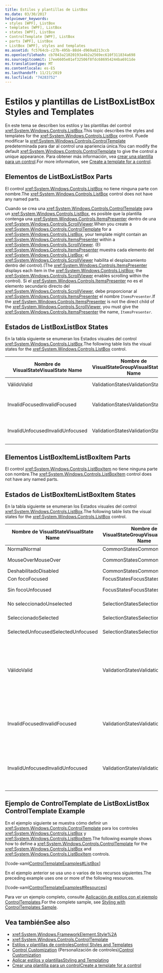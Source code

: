 ```yaml
---
title: Estilos y plantillas de ListBox
ms.date: 03/30/2017
helpviewer_keywords:
- styles [WPF], ListBox
- templates [WPF], ListBox
- states [WPF], ListBox
- ControlTemplate [WPF], ListBox
- parts [WPF], ListBox
- ListBox [WPF], styles and templates
ms.assetid: fc5764cb-c27b-495b-88d4-d969a8213ccb
ms.openlocfilehash: cb7043a21020193a4b2a2569ec610f311834a698
ms.sourcegitcommit: 17ee6605e01ef32506f8fdc686954244ba6911de
ms.translationtype: MT
ms.contentlocale: es-ES
ms.lasthandoff: 11/21/2019
ms.locfileid: "74283752"
---
```

# <a name="listbox-styles-and-templates"></a><span data-ttu-id="4f97f-102">Estilos y plantillas de ListBox</span><span class="sxs-lookup"><span data-stu-id="4f97f-102">ListBox Styles and Templates</span></span>
<span data-ttu-id="4f97f-103">En este tema se describen los estilos y las plantillas del control <xref:System.Windows.Controls.ListBox>.</span><span class="sxs-lookup"><span data-stu-id="4f97f-103">This topic describes the styles and templates for the <xref:System.Windows.Controls.ListBox> control.</span></span> <span data-ttu-id="4f97f-104">Puede modificar la <xref:System.Windows.Controls.ControlTemplate> predeterminada para dar al control una apariencia única.</span><span class="sxs-lookup"><span data-stu-id="4f97f-104">You can modify the default <xref:System.Windows.Controls.ControlTemplate> to give the control a unique appearance.</span></span> <span data-ttu-id="4f97f-105">Para obtener más información, vea [crear una plantilla para un control](../../../desktop-wpf/themes/how-to-create-apply-template.md).</span><span class="sxs-lookup"><span data-stu-id="4f97f-105">For more information, see [Create a template for a control](../../../desktop-wpf/themes/how-to-create-apply-template.md).</span></span>  
  
## <a name="listbox-parts"></a><span data-ttu-id="4f97f-106">Elementos de ListBox</span><span class="sxs-lookup"><span data-stu-id="4f97f-106">ListBox Parts</span></span>  
 <span data-ttu-id="4f97f-107">El control <xref:System.Windows.Controls.ListBox> no tiene ninguna parte con nombre.</span><span class="sxs-lookup"><span data-stu-id="4f97f-107">The <xref:System.Windows.Controls.ListBox> control does not have any named parts.</span></span>  
  
 <span data-ttu-id="4f97f-108">Cuando se crea una <xref:System.Windows.Controls.ControlTemplate> para un <xref:System.Windows.Controls.ListBox>, es posible que la plantilla contenga una <xref:System.Windows.Controls.ItemsPresenter> dentro de una <xref:System.Windows.Controls.ScrollViewer>.</span><span class="sxs-lookup"><span data-stu-id="4f97f-108">When you create a <xref:System.Windows.Controls.ControlTemplate> for a <xref:System.Windows.Controls.ListBox>, your template might contain an <xref:System.Windows.Controls.ItemsPresenter> within a <xref:System.Windows.Controls.ScrollViewer>.</span></span> <span data-ttu-id="4f97f-109">(El <xref:System.Windows.Controls.ItemsPresenter> muestra cada elemento del <xref:System.Windows.Controls.ListBox>; el <xref:System.Windows.Controls.ScrollViewer> habilita el desplazamiento dentro del control).</span><span class="sxs-lookup"><span data-stu-id="4f97f-109">(The <xref:System.Windows.Controls.ItemsPresenter> displays each item in the <xref:System.Windows.Controls.ListBox>; the <xref:System.Windows.Controls.ScrollViewer> enables scrolling within the control).</span></span>  <span data-ttu-id="4f97f-110">Si el <xref:System.Windows.Controls.ItemsPresenter> no es el elemento secundario directo del <xref:System.Windows.Controls.ScrollViewer>, debe proporcionar al <xref:System.Windows.Controls.ItemsPresenter> el nombre `ItemsPresenter`.</span><span class="sxs-lookup"><span data-stu-id="4f97f-110">If the <xref:System.Windows.Controls.ItemsPresenter> is not the direct child of the <xref:System.Windows.Controls.ScrollViewer>, you must give the <xref:System.Windows.Controls.ItemsPresenter> the name, `ItemsPresenter`.</span></span>  
  
## <a name="listbox-states"></a><span data-ttu-id="4f97f-111">Estados de ListBox</span><span class="sxs-lookup"><span data-stu-id="4f97f-111">ListBox States</span></span>  
 <span data-ttu-id="4f97f-112">En la tabla siguiente se enumeran los Estados visuales del control <xref:System.Windows.Controls.ListBox>.</span><span class="sxs-lookup"><span data-stu-id="4f97f-112">The following table lists the visual states for the <xref:System.Windows.Controls.ListBox> control.</span></span>  
  
|<span data-ttu-id="4f97f-113">Nombre de VisualState</span><span class="sxs-lookup"><span data-stu-id="4f97f-113">VisualState Name</span></span>|<span data-ttu-id="4f97f-114">Nombre de VisualStateGroup</span><span class="sxs-lookup"><span data-stu-id="4f97f-114">VisualStateGroup Name</span></span>|<span data-ttu-id="4f97f-115">Descripción</span><span class="sxs-lookup"><span data-stu-id="4f97f-115">Description</span></span>|  
|-|-|-|  
|<span data-ttu-id="4f97f-116">Válido</span><span class="sxs-lookup"><span data-stu-id="4f97f-116">Valid</span></span>|<span data-ttu-id="4f97f-117">ValidationStates</span><span class="sxs-lookup"><span data-stu-id="4f97f-117">ValidationStates</span></span>|<span data-ttu-id="4f97f-118">El control es válido.</span><span class="sxs-lookup"><span data-stu-id="4f97f-118">The control is valid.</span></span>|  
|<span data-ttu-id="4f97f-119">InvalidFocused</span><span class="sxs-lookup"><span data-stu-id="4f97f-119">InvalidFocused</span></span>|<span data-ttu-id="4f97f-120">ValidationStates</span><span class="sxs-lookup"><span data-stu-id="4f97f-120">ValidationStates</span></span>|<span data-ttu-id="4f97f-121">El control no es válido y tiene el foco.</span><span class="sxs-lookup"><span data-stu-id="4f97f-121">The control is not valid and has focus.</span></span>|  
|<span data-ttu-id="4f97f-122">InvalidUnfocused</span><span class="sxs-lookup"><span data-stu-id="4f97f-122">InvalidUnfocused</span></span>|<span data-ttu-id="4f97f-123">ValidationStates</span><span class="sxs-lookup"><span data-stu-id="4f97f-123">ValidationStates</span></span>|<span data-ttu-id="4f97f-124">El control no es válido y no tiene el foco.</span><span class="sxs-lookup"><span data-stu-id="4f97f-124">The control is not valid and does not have focus.</span></span>|  
  
## <a name="listboxitem-parts"></a><span data-ttu-id="4f97f-125">Elementos ListBoxItem</span><span class="sxs-lookup"><span data-stu-id="4f97f-125">ListBoxItem Parts</span></span>  
 <span data-ttu-id="4f97f-126">El control <xref:System.Windows.Controls.ListBoxItem> no tiene ninguna parte con nombre.</span><span class="sxs-lookup"><span data-stu-id="4f97f-126">The <xref:System.Windows.Controls.ListBoxItem> control does not have any named parts.</span></span>  
  
## <a name="listboxitem-states"></a><span data-ttu-id="4f97f-127">Estados de ListBoxItem</span><span class="sxs-lookup"><span data-stu-id="4f97f-127">ListBoxItem States</span></span>  
 <span data-ttu-id="4f97f-128">En la tabla siguiente se enumeran los Estados visuales del control <xref:System.Windows.Controls.ListBox>.</span><span class="sxs-lookup"><span data-stu-id="4f97f-128">The following table lists the visual states for the <xref:System.Windows.Controls.ListBox> control.</span></span>  
  
|<span data-ttu-id="4f97f-129">Nombre de VisualState</span><span class="sxs-lookup"><span data-stu-id="4f97f-129">VisualState Name</span></span>|<span data-ttu-id="4f97f-130">Nombre de VisualStateGroup</span><span class="sxs-lookup"><span data-stu-id="4f97f-130">VisualStateGroup Name</span></span>|<span data-ttu-id="4f97f-131">Descripción</span><span class="sxs-lookup"><span data-stu-id="4f97f-131">Description</span></span>|  
|-|-|-|  
|<span data-ttu-id="4f97f-132">Normal</span><span class="sxs-lookup"><span data-stu-id="4f97f-132">Normal</span></span>|<span data-ttu-id="4f97f-133">CommonStates</span><span class="sxs-lookup"><span data-stu-id="4f97f-133">CommonStates</span></span>|<span data-ttu-id="4f97f-134">El estado predeterminado.</span><span class="sxs-lookup"><span data-stu-id="4f97f-134">The default state.</span></span>|  
|<span data-ttu-id="4f97f-135">MouseOver</span><span class="sxs-lookup"><span data-stu-id="4f97f-135">MouseOver</span></span>|<span data-ttu-id="4f97f-136">CommonStates</span><span class="sxs-lookup"><span data-stu-id="4f97f-136">CommonStates</span></span>|<span data-ttu-id="4f97f-137">El puntero del mouse se coloca sobre el control.</span><span class="sxs-lookup"><span data-stu-id="4f97f-137">The mouse pointer is positioned over the control.</span></span>|  
|<span data-ttu-id="4f97f-138">Deshabilitado</span><span class="sxs-lookup"><span data-stu-id="4f97f-138">Disabled</span></span>|<span data-ttu-id="4f97f-139">CommonStates</span><span class="sxs-lookup"><span data-stu-id="4f97f-139">CommonStates</span></span>|<span data-ttu-id="4f97f-140">El elemento está deshabilitado.</span><span class="sxs-lookup"><span data-stu-id="4f97f-140">The item is disabled.</span></span>|  
|<span data-ttu-id="4f97f-141">Con foco</span><span class="sxs-lookup"><span data-stu-id="4f97f-141">Focused</span></span>|<span data-ttu-id="4f97f-142">FocusStates</span><span class="sxs-lookup"><span data-stu-id="4f97f-142">FocusStates</span></span>|<span data-ttu-id="4f97f-143">El elemento tiene el foco.</span><span class="sxs-lookup"><span data-stu-id="4f97f-143">The item has focus.</span></span>|  
|<span data-ttu-id="4f97f-144">Sin foco</span><span class="sxs-lookup"><span data-stu-id="4f97f-144">Unfocused</span></span>|<span data-ttu-id="4f97f-145">FocusStates</span><span class="sxs-lookup"><span data-stu-id="4f97f-145">FocusStates</span></span>|<span data-ttu-id="4f97f-146">El elemento no tiene el foco.</span><span class="sxs-lookup"><span data-stu-id="4f97f-146">The item does not have focus.</span></span>|  
|<span data-ttu-id="4f97f-147">No seleccionado</span><span class="sxs-lookup"><span data-stu-id="4f97f-147">Unselected</span></span>|<span data-ttu-id="4f97f-148">SelectionStates</span><span class="sxs-lookup"><span data-stu-id="4f97f-148">SelectionStates</span></span>|<span data-ttu-id="4f97f-149">El elemento no está seleccionado.</span><span class="sxs-lookup"><span data-stu-id="4f97f-149">The item is not selected.</span></span>|  
|<span data-ttu-id="4f97f-150">Seleccionado</span><span class="sxs-lookup"><span data-stu-id="4f97f-150">Selected</span></span>|<span data-ttu-id="4f97f-151">SelectionStates</span><span class="sxs-lookup"><span data-stu-id="4f97f-151">SelectionStates</span></span>|<span data-ttu-id="4f97f-152">El elemento está seleccionado actualmente.</span><span class="sxs-lookup"><span data-stu-id="4f97f-152">The item is currentlyplate selected.</span></span>|  
|<span data-ttu-id="4f97f-153">SelectedUnfocused</span><span class="sxs-lookup"><span data-stu-id="4f97f-153">SelectedUnfocused</span></span>|<span data-ttu-id="4f97f-154">SelectionStates</span><span class="sxs-lookup"><span data-stu-id="4f97f-154">SelectionStates</span></span>|<span data-ttu-id="4f97f-155">El elemento está seleccionado, pero no tiene el foco.</span><span class="sxs-lookup"><span data-stu-id="4f97f-155">The item is selected, but does not have focus.</span></span>|  
|<span data-ttu-id="4f97f-156">Válido</span><span class="sxs-lookup"><span data-stu-id="4f97f-156">Valid</span></span>|<span data-ttu-id="4f97f-157">ValidationStates</span><span class="sxs-lookup"><span data-stu-id="4f97f-157">ValidationStates</span></span>|<span data-ttu-id="4f97f-158">El control utiliza la clase <xref:System.Windows.Controls.Validation> y la propiedad adjunta <xref:System.Windows.Controls.Validation.HasError%2A?displayProperty=nameWithType> es `false`.</span><span class="sxs-lookup"><span data-stu-id="4f97f-158">The control uses the <xref:System.Windows.Controls.Validation> class and the <xref:System.Windows.Controls.Validation.HasError%2A?displayProperty=nameWithType> attached property is `false`.</span></span>|  
|<span data-ttu-id="4f97f-159">InvalidFocused</span><span class="sxs-lookup"><span data-stu-id="4f97f-159">InvalidFocused</span></span>|<span data-ttu-id="4f97f-160">ValidationStates</span><span class="sxs-lookup"><span data-stu-id="4f97f-160">ValidationStates</span></span>|<span data-ttu-id="4f97f-161">La propiedad adjunta <xref:System.Windows.Controls.Validation.HasError%2A?displayProperty=nameWithType> es `true` tiene el foco.</span><span class="sxs-lookup"><span data-stu-id="4f97f-161">The <xref:System.Windows.Controls.Validation.HasError%2A?displayProperty=nameWithType> attached property is `true` has the control has focus.</span></span>|  
|<span data-ttu-id="4f97f-162">InvalidUnfocused</span><span class="sxs-lookup"><span data-stu-id="4f97f-162">InvalidUnfocused</span></span>|<span data-ttu-id="4f97f-163">ValidationStates</span><span class="sxs-lookup"><span data-stu-id="4f97f-163">ValidationStates</span></span>|<span data-ttu-id="4f97f-164">La propiedad adjunta <xref:System.Windows.Controls.Validation.HasError%2A?displayProperty=nameWithType> es `true` tiene el control no tiene el foco.</span><span class="sxs-lookup"><span data-stu-id="4f97f-164">The <xref:System.Windows.Controls.Validation.HasError%2A?displayProperty=nameWithType> attached property is `true` has the control does not have focus.</span></span>|  
  
## <a name="listbox-controltemplate-example"></a><span data-ttu-id="4f97f-165">Ejemplo de ControlTemplate de ListBox</span><span class="sxs-lookup"><span data-stu-id="4f97f-165">ListBox ControlTemplate Example</span></span>  
 <span data-ttu-id="4f97f-166">En el ejemplo siguiente se muestra cómo definir un <xref:System.Windows.Controls.ControlTemplate> para los controles <xref:System.Windows.Controls.ListBox> y <xref:System.Windows.Controls.ListBoxItem>.</span><span class="sxs-lookup"><span data-stu-id="4f97f-166">The following example shows how to define a <xref:System.Windows.Controls.ControlTemplate> for the <xref:System.Windows.Controls.ListBox> and <xref:System.Windows.Controls.ListBoxItem> controls.</span></span>  
  
 [!code-xaml[ControlTemplateExamples#ListBox](~/samples/snippets/csharp/VS_Snippets_Wpf/ControlTemplateExamples/CS/resources/listbox.xaml#listbox)]  
  
 <span data-ttu-id="4f97f-167">En el ejemplo anterior se usa uno o varios de los recursos siguientes.</span><span class="sxs-lookup"><span data-stu-id="4f97f-167">The preceding example uses one or more of the following resources.</span></span>  
  
 [!code-xaml[ControlTemplateExamples#Resources](~/samples/snippets/csharp/VS_Snippets_Wpf/ControlTemplateExamples/CS/resources/shared.xaml#resources)]  
  
 <span data-ttu-id="4f97f-168">Para ver un ejemplo completo, consulte [Aplicación de estilos con el ejemplo ControlTemplates](https://github.com/Microsoft/WPF-Samples/tree/master/Styles%20&%20Templates/IntroToStylingAndTemplating).</span><span class="sxs-lookup"><span data-stu-id="4f97f-168">For the complete sample, see [Styling with ControlTemplates Sample](https://github.com/Microsoft/WPF-Samples/tree/master/Styles%20&%20Templates/IntroToStylingAndTemplating).</span></span>  
  
## <a name="see-also"></a><span data-ttu-id="4f97f-169">Vea también</span><span class="sxs-lookup"><span data-stu-id="4f97f-169">See also</span></span>

- <xref:System.Windows.FrameworkElement.Style%2A>
- <xref:System.Windows.Controls.ControlTemplate>
- [<span data-ttu-id="4f97f-170">Estilos y plantillas de controles</span><span class="sxs-lookup"><span data-stu-id="4f97f-170">Control Styles and Templates</span></span>](control-styles-and-templates.md)
- <span data-ttu-id="4f97f-171">[Control Customization](control-customization.md) (Personalización de controles)</span><span class="sxs-lookup"><span data-stu-id="4f97f-171">[Control Customization](control-customization.md)</span></span>
- [<span data-ttu-id="4f97f-172">Aplicar estilos y plantillas</span><span class="sxs-lookup"><span data-stu-id="4f97f-172">Styling and Templating</span></span>](../../../desktop-wpf/fundamentals/styles-templates-overview.md)
- [<span data-ttu-id="4f97f-173">Crear una plantilla para un control</span><span class="sxs-lookup"><span data-stu-id="4f97f-173">Create a template for a control</span></span>](../../../desktop-wpf/themes/how-to-create-apply-template.md)
